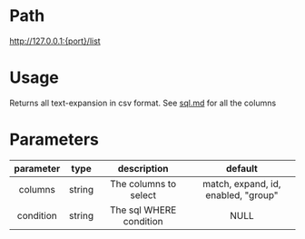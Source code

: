 # Path
http://127.0.0.1:{port}/list

# Usage

Returns all text-expansion in csv format. See [sql.md](../sql.md) for all the columns

# Parameters

| parameter |  type  |       description       |               default               |
| :-------: | :----: | :---------------------: | :---------------------------------: |
|  columns  | string |  The columns to select  | match, expand, id, enabled, "group" |
| condition | string | The sql WHERE condition |                NULL                 |